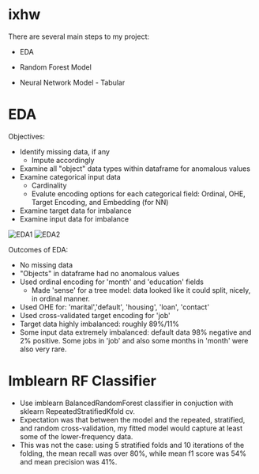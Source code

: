 # ixhw

There are several main steps to my project:

* EDA

* Random Forest Model

* Neural Network Model - Tabular


# EDA
Objectives:
* Identify missing data, if any
  * Impute accordingly
* Examine all "object" data types within dataframe for anomalous values
* Examine categorical input data
  * Cardinality
  * Evalute encoding options for each categorical field: Ordinal, OHE, Target Encoding, and Embedding (for NN)
* Examine target data for imbalance
* Examine input data for imbalance

![EDA1](../eda_chart_1.png)
![EDA2](../eda_chart_2.png)

Outcomes of EDA:
* No missing data
* "Objects" in dataframe had no anomalous values 
* Used ordinal encoding for 'month' and 'education' fields
  * Made 'sense' for a tree model:  data looked like it could split, nicely, in ordinal manner.  
* Used OHE for: 'marital','default', 'housing', 'loan', 'contact'
* Used cross-validated target encoding for 'job'
* Target data highly imbalanced:  roughly 89%/11%
* Some input data extremely imbalanced: default data 98% negative and 2% positive.  Some jobs in 'job' and also some months in 'month' were also very rare.

# Imblearn RF Classifier
* Use imblearn BalancedRandomForest classifier in conjuction with sklearn RepeatedStratifiedKfold cv.
* Expectation was that between the model and the repeated, stratified, and random cross-validation, my fitted model would capture at least some of the lower-frequency data.
* This was not the case: using 5 stratified folds and 10 iterations of the folding, the mean recall was over 80%, while mean f1 score was 54% and mean precision was 41%.
